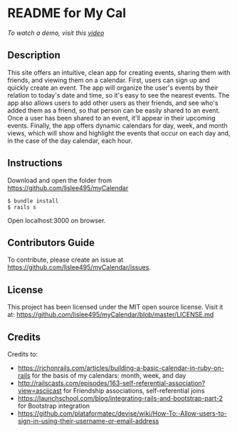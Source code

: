 # README for My Cal

_To watch a demo, visit this [video](https://youtu.be/EQizsq79bH4)_

## Description
This site offers an intuitive, clean app for creating events, sharing them with friends, and viewing them on a calendar. First, users can sign up and quickly create an event. The app will organize the user's events by their relation to today's date and time, so it's easy to see the nearest events. The app also allows users to add other users as their friends, and see who's added them as a friend, so that person can be easily shared to an event. Once a user has been shared to an event, it'll appear in their upcoming events. Finally, the app offers dynamic calendars for day, week, and month views, which will show and highlight the events that occur on each day and, in the case of the day calendar, each hour.

## Instructions

Download and open the folder from https://github.com/lislee495/myCalendar
```
$ bundle install
$ rails s
```
Open localhost:3000 on browser.

## Contributors Guide

To contribute, please create an issue at https://github.com/lislee495/myCalendar/issues.

## License

This project has been licensed under the MIT open source license. Visit it at: https://github.com/lislee495/myCalendar/blob/master/LICENSE.md

## Credits

Credits to:
  * https://richonrails.com/articles/building-a-basic-calendar-in-ruby-on-rails for the basis of my calendars: month, week, and day
  * http://railscasts.com/episodes/163-self-referential-association?view=asciicast for Friendship associations, self-referential joins
  * https://launchschool.com/blog/integrating-rails-and-bootstrap-part-2 for Bootstrap integration
  * https://github.com/plataformatec/devise/wiki/How-To:-Allow-users-to-sign-in-using-their-username-or-email-address
